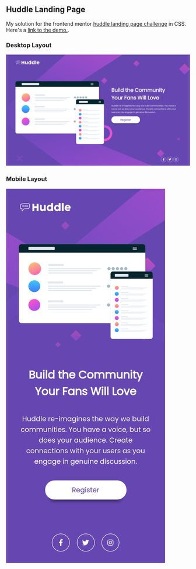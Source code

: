 ## Huddle Landing Page 

My solution for the frontend mentor [huddle landing page challenge](https://www.frontendmentor.io/challenges/huddle-landing-page-with-a-single-introductory-section-B_2Wvxgi0) in CSS. Here's a [link to the demo.](https://unruffled-heisenberg-397c66.netlify.app/).

### Desktop Layout

![Huddle landing page desktop preview.](./assets/desktop-solution.png)


### Mobile Layout

![Huddle landing page mobile preview.](./assets/mobile-solution.png)
